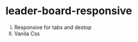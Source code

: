 ﻿# leader-board-responsive
<ol type="I">
  <li>Responsive for tabs and destop</li>
  <li>Vanila Css</li>
</ol>
